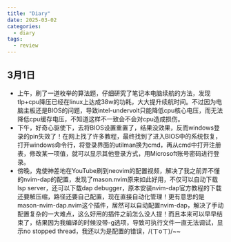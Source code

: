 ```yaml
---
title: "Diary"
date: 2025-03-02
categories:
  - diary
tags:
  - review
---
```


## 3月1日
- 上午，刷了一道枚举的算法题，仔细研究了笔记本电脑续航的方法，发现tlp+cpu降压已经在linux上达成38w的功耗，大大提升续航时间。不过因为电脑主板还是BIOS的问题，导致intel-undervolt只能降低cpu核心电压，而无法降低cpu缓存电压，不知道这样不一致会不会对cpu造成损伤。
- 下午，好奇心驱使下，去将BIOS设置重置了，结果没效果，反而windows登录的pin失效了！在网上找了许多教程，最终找到了进入BIOS中的系统恢复，打开windows命令行，将登录界面的utilman换为cmd，再从cmd中打开注册表，修改某一项值，就可以显示其他登录方式，用Microsoft账号密码进行登录。
- 傍晚，鬼使神差地在YouTube刷到neovim的配置视频，解决了我之前弄不懂的nvim-dap的配置，发现了mason.nvim原来如此好用，不仅可以自动下载lsp server，还可以下载dap debugger，原本安装nvim-dap官方教程的下载还要解压缩，路径还要自己配置，现在直接自动化管理！更有意思的是mason-nvim-dap.nvim这个插件，居然可以自动配置nvim-dap，解决了手动配置复杂的一大难点，这么好用的插件之前怎么没人提！而且本来可以早早结束了，结果因为我编译的时候没带-g选项，导致可执行文件一直无法调试，显示no stopped thread，我还以为是配置的错误，/(ㄒoㄒ)/~~
